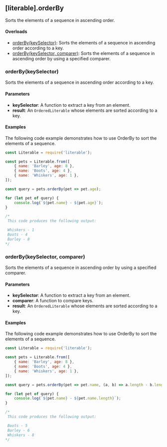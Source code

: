 ## [literable].orderBy
Sorts the elements of a sequence in ascending order.

#### Overloads
* [orderBy(keySelector)](#[orderBy(keySelector)): Sorts the elements of a sequence in ascending order according to a key.
* [orderBy(keySelector, comparer)](#[orderBy(keySelector,-comparer)): Sorts the elements of a sequence in ascending order by using a specified comparer.

### orderBy(keySelector)
Sorts the elements of a sequence in ascending order according to a key.

#### Parameters
* **keySelector**: A function to extract a key from an element.
* **result**: An `OrderedLiterable` whose elements are sorted according to a key.

#### Examples
The following code example demonstrates how to use OrderBy to sort the elements of a sequence.

```javascript
const Literable = require('literable');

const pets = Literable.from([
    { name: 'Barley', age: 8 },
    { name: 'Boots', age: 4 },
    { name: 'Whiskers', age: 1 },
]);

const query = pets.orderBy(pet => pet.age);

for (let pet of query) {
    console.log(`${pet.name} - ${pet.age}`);
}

/*
 This code produces the following output:

 Whiskers - 1
 Boots - 4
 Barley - 8
*/
```

### orderBy(keySelector, comparer)
Sorts the elements of a sequence in ascending order by using a specified comparer.

#### Parameters
* **keySelector**: A function to extract a key from an element.
* **comparer**: A function to compare keys.
* **result**: An `OrderedLiterable` whose elements are sorted according to a key.

#### Examples
The following code example demonstrates how to use OrderBy to sort the elements of a sequence.

```javascript
const Literable = require('literable');

const pets = Literable.from([
    { name: 'Barley', age: 8 },
    { name: 'Boots', age: 4 },
    { name: 'Whiskers', age: 1 },
]);

const query = pets.orderBy(pet => pet.name, (a, b) => a.length - b.length);

for (let pet of query) {
    console.log(`${pet.name} - ${pet.name.length}`);
}

/*
 This code produces the following output:

 Boots - 5
 Barley - 6
 Whiskers - 8
*/
```
